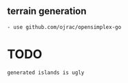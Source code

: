 ## terrain generation

    - use github.com/ojrac/opensimplex-go




# TODO

    generated islands is ugly
